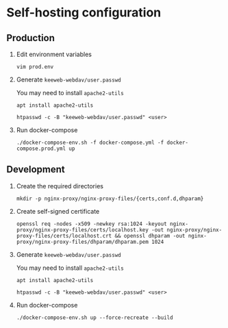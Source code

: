 Self-hosting configuration
==========================

## Production

1. Edit environment variables

    ```
    vim prod.env
    ```

2. Generate `keeweb-webdav/user.passwd`

    You may need to install `apache2-utils`

    ```
    apt install apache2-utils
    ```

    ```
    htpasswd -c -B "keeweb-webdav/user.passwd" <user>
    ```

3. Run docker-compose

    ```
    ./docker-compose-env.sh -f docker-compose.yml -f docker-compose.prod.yml up
    ```

## Development

1. Create the required directories

    ```
    mkdir -p nginx-proxy/nginx-proxy-files/{certs,conf.d,dhparam}
    ```

2. Create self-signed certificate

    ```
    openssl req -nodes -x509 -newkey rsa:1024 -keyout nginx-proxy/nginx-proxy-files/certs/localhost.key -out nginx-proxy/nginx-proxy-files/certs/localhost.crt && openssl dhparam -out nginx-proxy/nginx-proxy-files/dhparam/dhparam.pem 1024
    ```

3. Generate `keeweb-webdav/user.passwd`

    You may need to install `apache2-utils`

    ```
    apt install apache2-utils
    ```

    ```
    htpasswd -c -B "keeweb-webdav/user.passwd" <user>
    ```

4. Run docker-compose

    ```
    ./docker-compose-env.sh up --force-recreate --build
    ```
